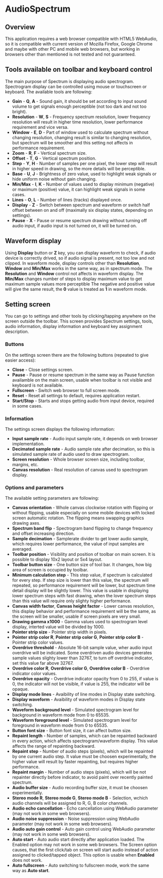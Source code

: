 # AudioSpectrum

## Overview

This application requires a web browser compatible with HTML5 WebAudio, so it is compatible with current version of Mozilla Firefox, Google Chrome and maybe with other PC and mobile web browsers, but working in browsers other than mentioned is not tested and not guaranteed.

## Tools available on toolbar and keyboard control

The main purpose of Spectrum is displaying audio spectrogram. Spectrogram display can be controlled using mouse or touchscreen or keyboard. The available tools are following:
* __Gain__ - __Q__, __A__ - Sound gain, it should be set according to input sound volume to get signals enough perceptible (not too dark and not too bright).
* __Resolution__ - __W__, __S__ - Frequency spectrum resolution, lower frequency resolution will result in higher time resolution, lower performance requirement and vice versa.
* __Window__ - __E__, __D__ - Part of window used to calculate spectrum without changing resolution, changing result is similar to changing resolution, but spectrum will be smoother and this setting not affects in performance requirement.
* __Zoom__ - __R__, __F__ - Vertical spectrum size.
* __Offset__ - __T__, __G__ - Vertical spectrum position.
* __Step__ - __Y__, __H__ - Number of samples per one pixel, the lower step will result in higher speed in drawing, so the more details will be perceptible.
* __Base__ - __U__, __J__ - Brightness of zero value, used to highlight weak signals or hide uniform noise without gain changing.
* __Min/Max__ - __I__, __K__ - Number of values used to display minimum (negative) or maximum (positive) value, it can highlight weak signals in some cases.
* __Lines__ - __O__, __L__ - Number of lines (tracks) displayed once.
* __Display__ - __Z__ - Switch between spectrum and waveform or switch half offset between on and off (maximally six display states, depending on settings).
* __Pause__ - __X__ - Pause or resume spectrum drawing without turning off audio input, if audio input is not turned on, it will be turned on.

## Waveform display

Using __Display__ button or __Z__ key, you can display waveform to check, if audio device is correctly drived, so if audio signal is present, not too low and not clipped. In waveform mode, display controls other than __Resolution__, __Window__ and __Min/Max__ works in the same way, as in spectrum mode. The __Resolution__ and __Window__ control not affects in waveform display. The __Min/Max__ changes number of steps to display maximum value to get maximum sample values more perceptible The negative and positive value will give the same result, the __0__ value is treated as __1__ in waveform mode.

## Setting screen

You can go to settings and other tools by clicking/tapping anywhere on the screen outside the toolbar. This screen provides Spectrum settings, tools, audio information, display information and keyboard key assignment description.

### Buttons

On the settings screen there are the following buttons (repeated to give easier access):
* __Close__ - Close settings screen.
* __Pause__ - Pause or resume spectrum in the same way as Pause function availamble on the main screen, usable when toolbar is not visible and keyboard is not available.
* __Fullscreen__ - Switch web browser to full screen mode.
* __Reset__ - Reset all settings to default, requires application restart.
* __Start/Stop__ - Starts and stops getting audio from input device, required in some cases.

### Information

The settings screen displays the following information:
* __Input sample rate__ - Audio input sample rate, it depends on web browser implementation.
* __Decimated sample rate__ - Audio sample rate after decimation, so this is simulated sample rate of audio used to draw spectrogram.
* __Screen resolution__ - Whole browser screen size, including toolbar, margins, etc.
* __Canvas resolution__ - Real resolution of canvas used to spectrogram display.

### Options and parameters

The available setting parameters are following:
* __Canvas orientation__ - Whole canvas clockwise rotation with flipping or without flipping, usable especially on some mobile devices with locked screen automatic rotation. The flipping means swapping graphics drawing axes.
* __Spectrum band flip__ - Spectrogram band flipping to change frequency and offset increasing direction.
* __Sample decimation__ - Samplerate divider to get lower audio sample, which requires lower performance, the value of input samples are averaged.
* __Toolbar position__ - Visibility and position of toolbar on main screen. It is possible to display 10x2 layout or 5x4 layout.
* __Toolbar button size__ - One button size of tool bar. It changes, how big area of screen is occupied by toolbar.
* __Minimum calculation step__ - This step value, if spectrum is calculated for every step. If step size is lower than this value, the spectrum will repeated, so performance requirement will be lower, but spectrum time detail display will be slightly lower. This value is usable in displaying lower spectrum steps with fast drawing, when the lover spectrum steps than this value will require only slighty higher performance.
* __Canvas width factor__, __Canvas height factor__ - Lower canvas resolution, this display behavior and performance requirement will be the same, as the screen will be smaller, usable if screen pixels are very small.
* __Drawing gamma x1000__ - Gamma values used to spectrogram level display, interted value will be divided by 1000.
* __Pointer strip size__ - Pointer strip width in pixels.
* __Pointer strip color R__, __Pointer strip color G__, __Pointer strip color B__ - Pointer strip color values.
* __Overdrive threshold__ - Absolute 16-bit sample value, wher audio input overdrive will be indicated. Some overdriven audio devices generates sample values slighty lower than 32767, to turn off overdrive indicator, set this value far above 32767.
* __Overdrive color R__, __Overdrive color G__, __Overdrive color B__ - Overdrive indicator color values.
* __Overdrive opacity__ - Overdrive indicator opacity from 0 to 255, if value is 0, the indicator will not be visible, if value is 255, the indicator will be opaque.
* __Display mode lines__ - Avaibility of line modes in Display state switching.
* __Display waveform__ - Avaibility of waveform modes in Display state switching.
* __Waveform background level__ - Simulated spectrogram level for background in waveform mode from 0 to 65535.
* __Waveform foreground level__ - Simulated spectrogram level for foreground in waveform mode from 0 to 65535.
* __Button font size__ - Button font size, it can affect button size.
* __Repaint length__ - Number of samples, which can be repainted backward in every action, which affects spectrogram/waveform display. This value affects the range of repainting backward.
* __Repaint step__ - Number of audio steps (pixels), which will be repainted by one current audio step. It value must be choosen experimentally, the higher value will result by faster repainting, but requires higher performance.
* __Repaint margin__ - Number of audio steps (pixels), which will be not repainter directly before indicator, to avoid paint over recently painted spectrum.
* __Audio buffer size__ - Audio recording buffer size, it must be choosen experimentally.
* __Stereo mode R__, __Stereo mode G__, __Stereo mode B__ - Selection, wchich audio channels will be assigned to R, G, B color channels.
* __Audio echo cancellation__ - Echo cancellation using WebAudio parameter (may not work in some web browsers).
* __Audio noise suppression__ - Noise suppression using WebAudio parameter (may not work in some web browsers).
* __Audio auto gain control__ - Auto gain control using WebAudio parameter (may not work in some web browsers).
* __Auto start__ - Auto audio start directly after application loaded. The Enabled option may not work in some web browsers. The Screen option causes, that the first click/tab on screen will start audio instead of action assigned to clicked/tapped object. This option is usable when __Enabled__ does not work.
* __Auto fullscreen__ - Auto switching to fullscreen mode, work the same way as __Auto start__.

